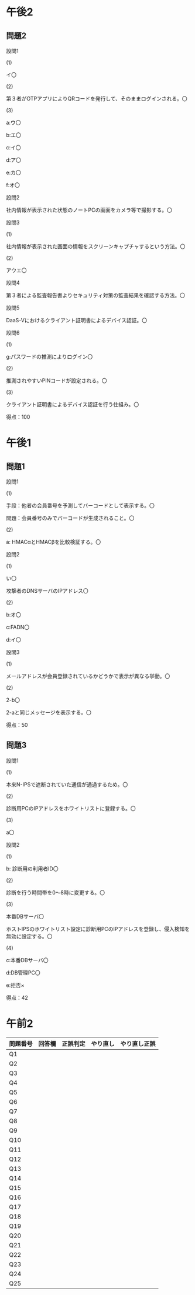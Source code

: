 # 午後2

## 問題2

設問1

(1)

イ〇

(2)

第３者がOTPアプリによりQRコードを発行して、そのままログインされる。〇

(3)

a:ウ〇

b:エ〇

c:イ〇

d:ア〇

e:カ〇

f:オ〇

設問2

社内情報が表示された状態のノートPCの画面をカメラ等で撮影する。〇

設問3

(1)

社内情報が表示された画面の情報をスクリーンキャプチャするという方法。〇

(2)

アウエ〇

設問4

第３者による監査報告書よりセキュリティ対策の監査結果を確認する方法。〇

設問5

DaaS-Vにおけるクライアント証明書によるデバイス認証。〇

設問6

(1)

g:パスワードの推測によりログイン〇

(2)

推測されやすいPINコードが設定される。〇

(3)

クライアント証明書によるデバイス認証を行う仕組み。〇

得点：100

# 午後1

## 問題1

設問1

(1)

手段：他者の会員番号を予測してバーコードとして表示する。〇

問題：会員番号のみでバーコードが生成されること。〇

(2)

a: HMACαとHMACβを比較検証する。〇

設問2

(1)

い〇

攻撃者のDNSサーバのIPアドレス〇

(2)

b:オ〇

c:FADN〇

d:イ〇

設問3

(1)

メールアドレスが会員登録されているかどうかで表示が異なる挙動。〇

(2)

2-b〇

2-aと同じメッセージを表示する。〇

得点：50


## 問題3

設問1

(1)

本来N-IPSで遮断されていた通信が通過するため。〇

(2)

診断用PCのIPアドレスをホワイトリストに登録する。〇

(3)

a〇

設問2

(1)

b: 診断用の利用者ID〇

(2)

診断を行う時間帯を0～8時に変更する。〇

(3)

本番DBサーバ〇

ホストIPSのホワイトリスト設定に診断用PCのIPアドレスを登録し、侵入検知を無効に設定する。〇

(4)

c:本番DBサーバ〇

d:DB管理PC〇

e:拒否×

得点：42


# 午前2



| 問題番号 | 回答欄 | 正誤判定 | やり直し | やり直し正誤 |
| -------- | ------ | -------- | -------- | ------------ |
| Q1       |        |          |          |              |
| Q2       |        |          |          |              |
| Q3       |        |          |          |              |
| Q4       |        |          |          |              |
| Q5       |        |          |          |              |
| Q6       |        |          |          |              |
| Q7       |        |          |          |              |
| Q8       |        |          |          |              |
| Q9       |        |          |          |              |
| Q10      |        |          |          |              |
| Q11      |        |          |          |              |
| Q12      |        |          |          |              |
| Q13      |        |          |          |              |
| Q14      |        |          |          |              |
| Q15      |        |          |          |              |
| Q16      |        |          |          |              |
| Q17      |        |          |          |              |
| Q18      |        |          |          |              |
| Q19      |        |          |          |              |
| Q20      |        |          |          |              |
| Q21      |        |          |          |              |
| Q22      |        |          |          |              |
| Q23      |        |          |          |              |
| Q24      |        |          |          |              |
| Q25      |        |          |          |              |
